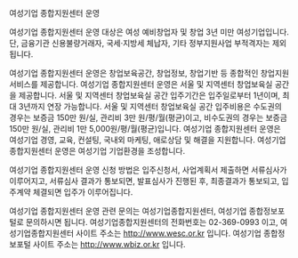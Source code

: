 여성기업 종합지원센터 운영

여성기업 종합지원센터 운영 대상은 여성 예비창업자 및 창업 3년 미만 여성기업입니다. 단, 금융기관 신용불량거래자, 국세·지방세 체납자, 기타 정부지원사업 부적격자는 제외됩니다.

여성기업 종합지원센터 운영은 창업보육공간, 창업정보, 창업기반 등 종합적인 창업지원서비스를 제공합니다.
여성기업 종합지원센터 운영은 서울 및 지역센터 창업보육실 공간을 제공합니다. 서울 및 지역센터 창업보육실 공간 입주기간은 입주일로부터 1년이며, 최대 3년까지 연장 가능합니다. 서울 및 지역센터 창업보육실 공간 입주비용은 수도권의 경우는 보증금 150만 원/실, 관리비 3만 원/평/월(평균)이고,
비수도권의 경우는 보증금 150만 원/실, 관리비 1만 5,000원/평/월(평균)입니다.
여성기업 종합지원센터 운영은 여성기업 경영, 교육, 컨설팅, 국내외 마케팅, 애로상담 및 해결을 지원합니다.
여성기업 종합지원센터 운영은 여성기업 기업환경을 조성합니다.

여성기업 종합지원센터 운영 신청 방법은 입주신청서, 사업계획서 제출하면 서류심사가 이루어지고, 서류심사 결과가 통보되면, 발표심사가 진행된 후, 최종결과가 통보되고, 입주계약 체결되면 입주가 이루어집니다.

여성기업 종합지원센터 운영 관련 문의는 여성기업종합지원센터, 여성기업 종합정보포털로 문의하시면 됩니다.
여성기업종합지원센터의 전화번호는 02-369-0993 이고, 여성기업종합지원센터 사이트 주소는 http://www.wesc.or.kr 입니다.
여성기업 종합정보포털 사이트 주소는 http://www.wbiz.or.kr 입니다.
